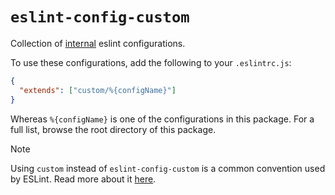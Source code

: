 # `eslint-config-custom`

Collection of [internal](https://turbo.build/repo/docs/handbook/sharing-code/internal-packages) eslint configurations.

To use these configurations, add the following to your `.eslintrc.js`:

```json
{
  "extends": ["custom/%{configName}"]
}
```

Whereas `%{configName}` is one of the configurations in this package. For a full list, browse the root directory of this package.

> [!NOTE]
> Using `custom` instead of `eslint-config-custom` is a common convention used by ESLint. Read more about it [here](https://eslint.org/docs/developer-guide/shareable-configs#using-a-shareable-config).
